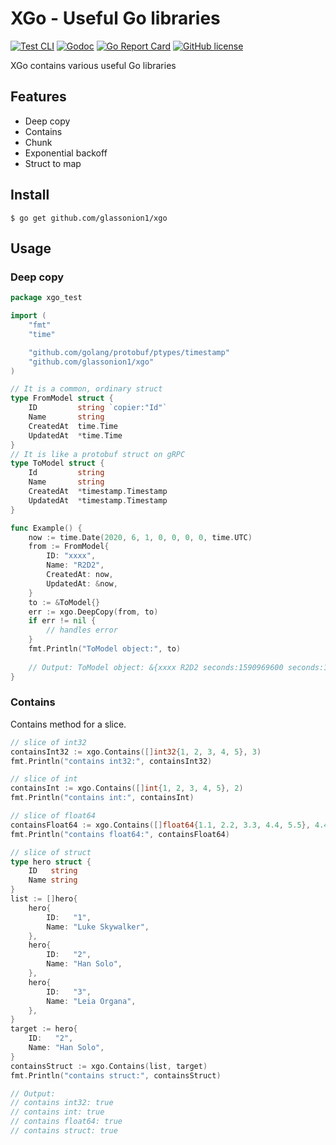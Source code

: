 # XGo - Useful Go libraries

[![Test CLI](https://github.com/glassonion1/xgo/actions/workflows/test.yml/badge.svg)](https://github.com/glassonion1/xgo/actions/workflows/test.yml)
[![Godoc](https://img.shields.io/badge/godoc-reference-blue)](https://godoc.org/github.com/glassonion1/xgo)
[![Go Report Card](https://goreportcard.com/badge/github.com/glassonion1/xgo)](https://goreportcard.com/report/github.com/glassonion1/xgo)
[![GitHub license](https://img.shields.io/github/license/glassonion1/xgo)](https://github.com/glassonion1/xgo/blob/main/LICENSE)

XGo contains various useful Go libraries

## Features
- Deep copy
- Contains
- Chunk
- Exponential backoff
- Struct to map

## Install
```
$ go get github.com/glassonion1/xgo
```

## Usage
### Deep copy
```go
package xgo_test

import (
    "fmt"
    "time"

    "github.com/golang/protobuf/ptypes/timestamp"
    "github.com/glassonion1/xgo"
)

// It is a common, ordinary struct
type FromModel struct {
    ID         string `copier:"Id"`
    Name       string
    CreatedAt  time.Time
    UpdatedAt  *time.Time
}
// It is like a protobuf struct on gRPC
type ToModel struct {
    Id         string
    Name       string
    CreatedAt  *timestamp.Timestamp
    UpdatedAt  *timestamp.Timestamp
}

func Example() {
    now := time.Date(2020, 6, 1, 0, 0, 0, 0, time.UTC)
    from := FromModel{
        ID: "xxxx",
        Name: "R2D2",
        CreatedAt: now,
        UpdatedAt: &now,
    }
    to := &ToModel{}
    err := xgo.DeepCopy(from, to)
    if err != nil {
        // handles error
    }
    fmt.Println("ToModel object:", to)
    
    // Output: ToModel object: &{xxxx R2D2 seconds:1590969600 seconds:1590969600}
}
```

### Contains
Contains method for a slice.
```go
// slice of int32
containsInt32 := xgo.Contains([]int32{1, 2, 3, 4, 5}, 3)
fmt.Println("contains int32:", containsInt32)

// slice of int
containsInt := xgo.Contains([]int{1, 2, 3, 4, 5}, 2)
fmt.Println("contains int:", containsInt)

// slice of float64
containsFloat64 := xgo.Contains([]float64{1.1, 2.2, 3.3, 4.4, 5.5}, 4.4)
fmt.Println("contains float64:", containsFloat64)

// slice of struct
type hero struct {
    ID   string
    Name string
}
list := []hero{
    hero{
        ID:   "1",
        Name: "Luke Skywalker",
    },
    hero{
        ID:   "2",
        Name: "Han Solo",
    },
    hero{
        ID:   "3",
        Name: "Leia Organa",
    },
}
target := hero{
	ID:   "2",
	Name: "Han Solo",
}
containsStruct := xgo.Contains(list, target)
fmt.Println("contains struct:", containsStruct)

// Output:
// contains int32: true
// contains int: true
// contains float64: true
// contains struct: true
```
